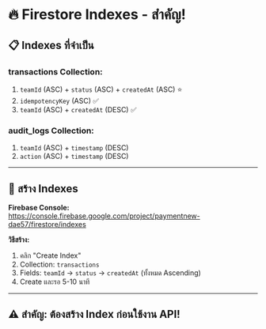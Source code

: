 # 🔥 **Firestore Indexes - สำคัญ!**

## 📋 **Indexes ที่จำเป็น**

### **transactions Collection:**
1. `teamId` (ASC) + `status` (ASC) + `createdAt` (ASC) ⭐
2. `idempotencyKey` (ASC) ✅
3. `teamId` (ASC) + `createdAt` (DESC) ✅

### **audit_logs Collection:**
1. `teamId` (ASC) + `timestamp` (DESC)
2. `action` (ASC) + `timestamp` (DESC)

---

## 🔗 **สร้าง Indexes**

**Firebase Console:** https://console.firebase.google.com/project/paymentnew-dae57/firestore/indexes

**วิธีสร้าง:**
1. คลิก "Create Index"
2. Collection: `transactions`
3. Fields: `teamId` → `status` → `createdAt` (ทั้งหมด Ascending)
4. Create และรอ 5-10 นาที

---

## ⚠️ **สำคัญ:** ต้องสร้าง Index ก่อนใช้งาน API! 